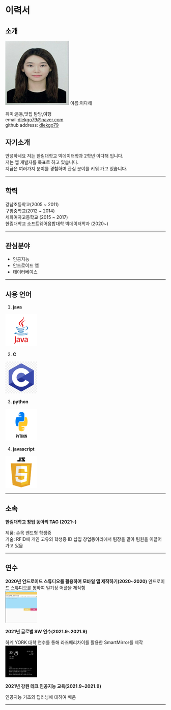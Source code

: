 # 이력서  
## 소개
<img src=dahae.jpg height=200 width=200 >  
이름:이다해   

취미:운동,맛집 탐방,여행  
email:dlekgo79@naver.com  
github address: [dlekgo79][github]  

[github]:http://github.com/dlekgo79  

## 자기소개  

안녕하세요 저는 한림대학교 빅데이터학과 2학년 이다해 입니다.  
저는 앱 개발자를 목표로 하고 있습니다.  
지금은 여러가지 분야를 경험하며 관심 분야를 키워 가고 있습니다.  

**************************
## 학력  
강남초등학교(2005 ~ 2011)   
구암중학교(2012 ~ 2014)   
세화여자고등학교 (2015 ~ 2017)  
한림대학교 소프트웨어융합대학 빅데이터학과 (2020~)  

**************************
## 관심분야   
* 인공지능
* 안드로이드 앱
* 데이터베이스
**************************
## 사용 언어
1. **java**  
<img src=java.png width=100 height=100>

2. **C**
<img src=C.png width=100 height=100>

3. **python**
<img src=python.png width=100 height=100>

4. **javascript**
<img src=JS.png width=100 height=100>

*************************
 ## 소속
 **한림대학교 창업 동아리 TAG (2021~)**  
 
   제품: 손목 밴드형 학생증  
   기술: RFID에 개인 고유의 학생증 ID 삽입
   창업동아리에서 팀장을 맡아 팀원을 이끌어 가고 있음
********************************
## 연수  
**2020년 안드로이드 스튜디오를 활용하여 모바일 앱 제작하기(2020~2020)**
안드로이드 스튜디오를 통하여 일기장 어플을 제작함  
<img src=diary.png width=100 height=100>


**2021년 글로벌 SW 연수(2021.9~2021.9)**  

하계 YORK 대학 연수를 통해 라즈베리차이를 활용한 SmartMirror를 제작  
<img src=york.png width=100 height=100>

**2021년 강원 테크 인공지능 교육(2021.9~2021.9)**

인공지능 기초와 딥러닝에 대하여 배움
*********************************
 
 
 


